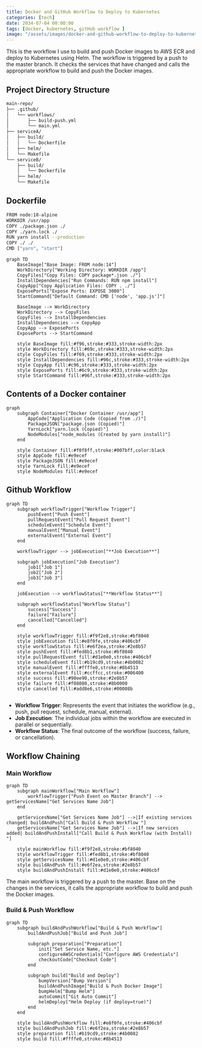 ```yaml
---
title: Docker and GitHub Workflow to Deploy to Kubernetes
categories: [tech]
date: 2034-07-04 00:00:00
tags: [docker, kubernetes, gitHub workflow ]
image: "/assets/images/docker-and-github-workflow-to-deploy-to-kubernetes.png"
---
```


This is the workflow I use to build and push Docker images to AWS ECR and deploy to Kubernetes using Helm. The workflow is triggered by a push to the master branch. It checks the services that have changed and calls the appropriate workflow to build and push the Docker images.


## Project Directory Structure

```bash
main-repo/
├── .github/
│   └── workflows/
│       ├── build-push.yml
│       └── main.yml
├── serviceA/
│   ├── build/
│   │   └── Dockerfile
│   ├── helm/
│   └── Makefile
└── serviceB/
    ├── build/
    │   └── Dockerfile
    ├── helm/
    └── Makefile

```

## Dockerfile


```bash
FROM node:18-alpine
WORKDIR /usr/app
COPY ./package.json ./
COPY ./yarn.lock ./
RUN yarn install --production
COPY ./ ./
CMD ["yarn", "start"]
```

```mermaid
graph TD
    BaseImage["Base Image: FROM node:14"]
    WorkDirectory["Working Directory: WORKDIR /app"]
    CopyFiles["Copy Files: COPY package*.json ./"]
    InstallDependencies["Run Commands: RUN npm install"]
    CopyApp["Copy Application Files: COPY . ./"]
    ExposePorts["Expose Ports: EXPOSE 3000"]
    StartCommand["Default Command: CMD ['node', 'app.js']"]

    BaseImage --> WorkDirectory
    WorkDirectory --> CopyFiles
    CopyFiles --> InstallDependencies
    InstallDependencies --> CopyApp
    CopyApp --> ExposePorts
    ExposePorts --> StartCommand

    style BaseImage fill:#f96,stroke:#333,stroke-width:2px
    style WorkDirectory fill:#69c,stroke:#333,stroke-width:2px
    style CopyFiles fill:#f69,stroke:#333,stroke-width:2px
    style InstallDependencies fill:#96c,stroke:#333,stroke-width:2px
    style CopyApp fill:#c96,stroke:#333,stroke-width:2px
    style ExposePorts fill:#6c9,stroke:#333,stroke-width:2px
    style StartCommand fill:#96f,stroke:#333,stroke-width:2px
```
## Contents of a Docker container

```mermaid
graph
    subgraph Container["Docker Container /usr/app"]
        AppCode["Application Code (Copied from ./)"]
        PackageJSON["package.json (Copied)"]
        YarnLock["yarn.lock (Copied)"]
        NodeModules["node_modules (Created by yarn install)"] 
    end
    
    style Container fill:#f0f8ff,stroke:#007bff,color:black
    style AppCode fill:#e9ecef
    style PackageJSON fill:#e9ecef
    style YarnLock fill:#e9ecef
    style NodeModules fill:#e9ecef
```

## Github Workflow

```mermaid
graph TD
    subgraph workflowTrigger["Workflow Trigger"]
        pushEvent["Push Event"]
        pullRequestEvent["Pull Request Event"]
        scheduleEvent["Schedule Event"]
        manualEvent["Manual Event"]
        externalEvent["External Event"]
    end

    workflowTrigger --> jobExecution["**Job Execution**"]

    subgraph jobExecution["Job Execution"]
        job1["Job 1"]
        job2["Job 2"]
        job3["Job 3"]
    end

    jobExecution --> workflowStatus["**Workflow Status**"]

    subgraph workflowStatus["Workflow Status"]
        success["Success"]
        failure["Failure"]
        cancelled["Cancelled"]
    end

    style workflowTrigger fill:#f9f2e8,stroke:#bf8040
    style jobExecution fill:#e8f0fe,stroke:#406cbf
    style workflowStatus fill:#e6f2ea,stroke:#2e8b57
    style pushEvent fill:#fed8b1,stroke:#bf8040
    style pullRequestEvent fill:#d1e0e0,stroke:#406cbf
    style scheduleEvent fill:#b19cd9,stroke:#4b0082
    style manualEvent fill:#ffffe0,stroke:#8b4513
    style externalEvent fill:#ccffcc,stroke:#006400
    style success fill:#90ee90,stroke:#2e8b57
    style failure fill:#f08080,stroke:#8b0000
    style cancelled fill:#add8e6,stroke:#00008b


```

- **Workflow Trigger**: Represents the event that initiates the workflow (e.g., push, pull request, schedule, manual, external).
- **Job Execution**: The individual jobs within the workflow are executed in parallel or sequentially.
- **Workflow Status**: The final outcome of the workflow (success, failure, or cancellation).

## Workflow Chaining


### Main Workflow
```mermaid
graph TD
    subgraph mainWorkflow["Main Workflow"]
        workflowTrigger["Push Event on Master Branch"] --> getServicesName["Get Services Name Job"]
    end

    getServicesName["Get Services Name Job"] -->|If existing services changed| buildAndPush["Call Build & Push Workflow "]
    getServicesName["Get Services Name Job"] -->|If new services added| buildAndPushInstall["Call Build & Push Workflow (with Install) "]

    style mainWorkflow fill:#f9f2e8,stroke:#bf8040
    style workflowTrigger fill:#fed8b1,stroke:#bf8040
    style getServicesName fill:#d1e0e0,stroke:#406cbf
    style buildAndPush fill:#e6f2ea,stroke:#2e8b57
    style buildAndPushInstall fill:#d1e0e0,stroke:#406cbf

```
The main workflow is triggered by a push to the master. Base on the changes in the services, it calls the appropriate workflow to build and push the Docker images.

### Build & Push Workflow
```mermaid
graph TD
    subgraph buildAndPushWorkflow["Build & Push Workflow"]
        buildAndPushJob["Build and Push Job"]

        subgraph preparation["Preparation"]
            init["Set Service Name, etc."]
            configureAWSCredentials["Configure AWS Credentials"]
            checkoutCode["Checkout Code"]
        end

        subgraph build["Build and Deploy"]
            bumpVersion["Bump Version"]
            buildAndPushImage["Build & Push Docker Image"]
            bumpHelm["Bump Helm"]
            autoCommit["Git Auto Commit"]
            helmDeploy["Helm Deploy (if deploy=true)"]
        end
    end

    style buildAndPushWorkflow fill:#e8f0fe,stroke:#406cbf
    style buildAndPushJob fill:#e6f2ea,stroke:#2e8b57
    style preparation fill:#b19cd9,stroke:#4b0082
    style build fill:#ffffe0,stroke:#8b4513
```



